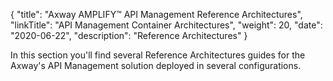 {
"title": "Axway AMPLIFY™ API Management Reference Architectures",
"linkTitle": "API Management Container Architectures",
"weight": 20,
"date": "2020-06-22",
"description": "Reference Architectures"
}

In this section you'll find several Reference Architectures guides for the Axway's API Management solution deployed in several configurations.

